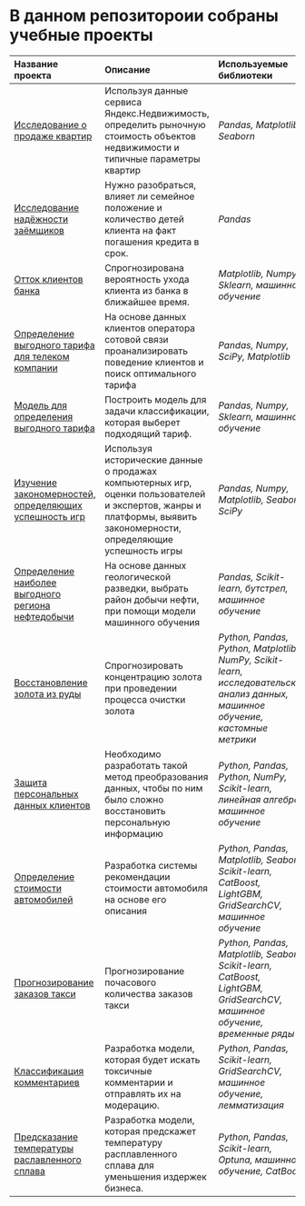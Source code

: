 # В данном репозитороии собраны учебные проекты

| Название проекта | Описание | Используемые библиотеки | 
| :---------------------- | :---------------------- | :---------------------- |
| [Исследование о продаже квартир](https://github.com/VlaTz/My_study_projects/tree/main/apartments_for_sale) | Используя данные сервиса Яндекс.Недвижимость, определить рыночную стоимость объектов недвижимости и типичные параметры квартир| *Pandas, Matplotlib, Seaborn* |
|[Исследование надёжности заёмщиков](https://github.com/VlaTz/My_study_projects/tree/main/borrower_research)|Нужно разобраться, влияет ли семейное положение и количество детей клиента на факт погашения кредита в срок.|*Pandas*|
|[Отток клиентов банка](https://github.com/VlaTz/My_study_projects/tree/main/customer_outflow)|Спрогнозирована вероятность ухода клиента из банка в ближайшее время.| *Matplotlib, Numpy, Sklearn, машинное обучение*|
|[Определение выгодного тарифа для телеком компании](https://github.com/VlaTz/My_study_projects/tree/main/tariff_definition)|На основе данных клиентов оператора сотовой связи проанализировать поведение клиентов и поиск оптимального тарифа|*Pandas, Numpy, SciPy, Matplotlib*|
|[Модель для определения выгодного тарифа](https://github.com/VlaTz/My_study_projects/tree/main/recommendation_of_tariffs)|Построить модель для задачи классификации, которая выберет подходящий тариф.|*Pandas, Numpy, Sklearn, машинное обучение*|
|[Изучение закономерностей, определяющих успешность игр](https://github.com/VlaTz/My_study_projects/tree/main/the_success_of_the_game)|Используя исторические данные о продажах компьютерных игр, оценки пользователей и экспертов, жанры и платформы, выявить закономерности, определяющие успешность игры|*Pandas, Numpy, Matplotlib, Seaborn, SciPy*|
|[Определение наиболее выгодного региона нефтедобычи](https://github.com/VlaTz/My_study_projects/tree/main/location_for_the_boreholes)|На основе данных геологической разведки, выбрать район добычи нефти, при помощи модели машинного обучения|*Pandas, Scikit-learn, бутстреп, машинное обучение*|
|[Восстановление золота из руды](https://github.com/VlaTz/My_study_projects/tree/main/gold_recovery)|Спрогнозировать концентрацию золота при проведении процесса очистки золота|*Python, Pandas, Python, Matplotlib, NumPy, Scikit-learn, исследовательский анализ данных, машинное обучение, кастомные метрики*|
|[Защита персональных данных клиентов](https://github.com/VlaTz/My_study_projects/tree/main/Protection%20of%20personal%20data)|Необходимо разработать такой метод преобразования данных, чтобы по ним было сложно восстановить персональную информацию|*Python, Pandas, Python, NumPy, Scikit-learn, линейная алгебра, машинное обучение*|
|[Определение стоимости автомобилей](https://github.com/VlaTz/My_study_projects/tree/main/determining_the_cost%20of_cars)|Разработка системы рекомендации стоимости автомобиля на основе его описания|*Python, Pandas, Matplotlib, Seaborn, Scikit-learn, CatBoost, LightGBM, GridSearchCV, машинное обучение*|
|[Прогнозирование заказов такси](https://github.com/VlaTz/My_study_projects/tree/main/forecasting_taxi_orders)|Прогнозирование почасового количества заказов такси|*Python, Pandas, Matplotlib, Seaborn, Scikit-learn, CatBoost, LightGBM, GridSearchCV, машинное обучение, временные ряды*|
|[Классификация комментариев](https://github.com/VlaTz/My_study_projects/tree/main/NLP%20project)|Разработка модели, которая будет искать токсичные комментарии и отправлять их на модерацию.|*Python, Pandas, Scikit-learn, GridSearchCV, машинное обучение, лемматизация*|
|[Предсказание температуры раславленного сплава](https://github.com/VlaTz/My_study_projects/tree/main/final_project)|Разработка модели, которая предскажет температуру расплавленного сплава для уменьшения издержек бизнеса.|*Python, Pandas, Scikit-learn, Optuna, машинное обучение, CatBoost*|


